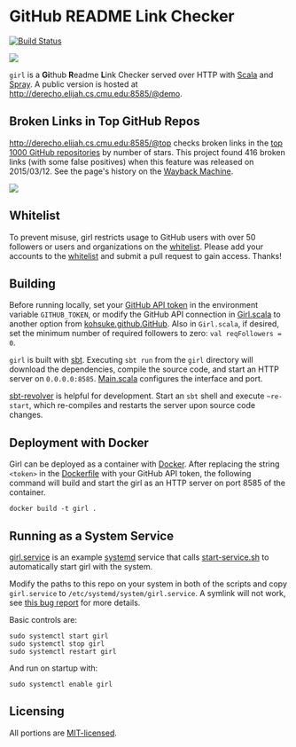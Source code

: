 # GitHub README Link Checker
[![Build Status](https://travis-ci.org/bamos/girl.svg?branch=master)](https://travis-ci.org/bamos/girl)

![](https://raw.githubusercontent.com/bamos/girl/master/screenshot.png)

`girl` is a <b>Gi</b>thub <b>R</b>eadme <b>L</b>ink Checker
served over HTTP with [Scala](http://scala-lang.org/)
and [Spray](http://spray.io/).
A public version is hosted at <http://derecho.elijah.cs.cmu.edu:8585/@demo>.

## Broken Links in Top GitHub Repos
<http://derecho.elijah.cs.cmu.edu:8585/@top> checks broken links in
the [top 1000 GitHub repositories](https://github.com/search?q=stars%3A%3E1)
by number of stars.
This project found 416 broken links (with some false positives) when this
feature was released on 2015/03/12.
See the page's history on the
[Wayback Machine](https://web.archive.org/web/20150313120353/http://derecho.elijah.cs.cmu.edu:8585/@top).

![](https://raw.githubusercontent.com/bamos/girl/master/top-screenshot-2015-03-12.png)

## Whitelist
To prevent misuse, girl restricts usage to
GitHub users with
over 50 followers or users and organizations on the
[whitelist](https://github.com/bamos/girl/blob/master/src/main/scala/Whitelist.scala).
Please add your accounts to the
[whitelist](https://github.com/bamos/girl/blob/master/src/main/scala/Whitelist.scala)
and submit a pull request to gain access. Thanks!

## Building

Before running locally,
set your [GitHub API token](https://github.com/blog/1509-personal-api-tokens)
in the environment variable `GITHUB_TOKEN`,
or modify the GitHub API connection in
[Girl.scala](https://github.com/bamos/girl/blob/master/src/main/scala/Girl.scala)
to another option from
[kohsuke.github.GitHub](http://github-api.kohsuke.org/apidocs/org/kohsuke/github/GitHub.html).
Also in `Girl.scala`, if desired, set the minimum number of
required followers to zero: `val reqFollowers = 0`.


`girl` is built with [sbt][sbt].
Executing `sbt run` from the `girl` directory will download
the dependencies, compile the source code, and start
an HTTP server on `0.0.0.0:8585`.
[Main.scala](https://github.com/bamos/girl/blob/master/src/main/scala/Main.scala)
configures the interface and port.

[sbt-revolver][sbt-revolver] is helpful for development.
Start an `sbt` shell and execute `~re-start`,
which re-compiles and restarts the server upon source code changes.

[sbt]: http://www.scala-sbt.org/
[sbt-revolver]: https://github.com/spray/sbt-revolver

## Deployment with Docker

Girl can be deployed as a container with [Docker](https://www.docker.com/).
After replacing the string `<token>` in the
[Dockerfile](https://github.com/bamos/girl/blob/master/Dockerfile)
with your GitHub API token, the following command
will build and start the girl as an HTTP server on port 8585
of the container.

```
docker build -t girl .
```

## Running as a System Service
[girl.service](https://github.com/bamos/girl/blob/master/girl.service)
is an example [systemd](http://www.freedesktop.org/wiki/Software/systemd/)
service that calls
[start-service.sh](https://github.com/bamos/girl/blob/master/start-service.sh)
to automatically start girl with the system.

Modify the paths to this repo on your system in both of the scripts
and copy `girl.service` to `/etc/systemd/system/girl.service`.
A symlink will not work, see
[this bug report](https://bugzilla.redhat.com/show_bug.cgi?id=955379)
for more details.

Basic controls are:

```
sudo systemctl start girl
sudo systemctl stop girl
sudo systemctl restart girl
```

And run on startup with:

```
sudo systemctl enable girl
```

## Licensing
All portions are [MIT-licensed](https://github.com/bamos/girl/blob/master/LICENSE.mit).
